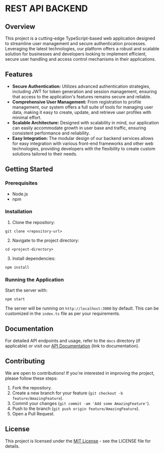 
# REST API BACKEND

## Overview
This project is a cutting-edge TypeScript-based web application designed to streamline user management and secure authentication processes. Leveraging the latest technologies, our platform offers a robust and scalable solution for businesses and developers looking to implement efficient, secure user handling and access control mechanisms in their applications.

## Features

- **Secure Authentication:** Utilizes advanced authentication strategies, including JWT for token generation and session management, ensuring that access to the application's features remains secure and reliable.
- **Comprehensive User Management:** From registration to profile management, our system offers a full suite of tools for managing user data, making it easy to create, update, and retrieve user profiles with minimal effort.
- **Scalable Architecture:** Designed with scalability in mind, our application can easily accommodate growth in user base and traffic, ensuring consistent performance and reliability.
- **Easy Integration:** The modular design of our backend services allows for easy integration with various front-end frameworks and other web technologies, providing developers with the flexibility to create custom solutions tailored to their needs.

## Getting Started

### Prerequisites
- Node.js
- npm

### Installation
1. Clone the repository:
```
git clone <repository-url>
```
2. Navigate to the project directory:
```
cd <project-directory>
```
3. Install dependencies:
```
npm install
```

### Running the Application
Start the server with:
```
npm start
```
The server will be running on `http://localhost:3000` by default. This can be customized in the `index.ts` file as per your requirements.

## Documentation
For detailed API endpoints and usage, refer to the `docs` directory (if applicable) or visit our [API Documentation](#) (link to documentation).

## Contributing
We are open to contributions! If you're interested in improving the project, please follow these steps:
1. Fork the repository.
2. Create a new branch for your feature (`git checkout -b feature/AmazingFeature`).
3. Commit your changes (`git commit -am 'Add some AmazingFeature'`).
4. Push to the branch (`git push origin feature/AmazingFeature`).
5. Open a Pull Request.

## License
This project is licensed under the [MIT License](LICENSE) - see the LICENSE file for details.
